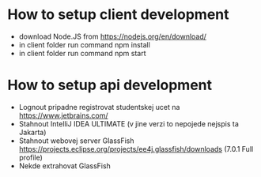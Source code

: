 
# How to setup client development

 * download Node.JS from https://nodejs.org/en/download/
 * in client folder run command npm install
 * in client folder run command npm start

# How to setup api development

 * Lognout pripadne registrovat studentskej ucet na https://www.jetbrains.com/
 * Stahnout IntelliJ IDEA ULTIMATE (v jine verzi to nepojede nejspis ta Jakarta)
 * Stahnout webovej server GlassFish https://projects.eclipse.org/projects/ee4j.glassfish/downloads (7.0.1 Full profile)
 * Nekde extrahovat GlassFish
